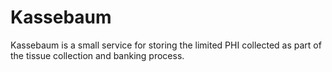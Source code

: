 Kassebaum
=========

Kassebaum is a small service for storing the limited PHI collected as part of the tissue collection and banking process.
